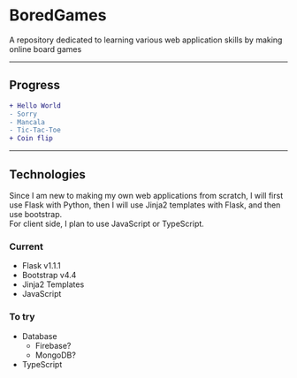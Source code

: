 # BoredGames
A repository dedicated to learning various web application skills by making online board games 

---

## Progress

``` diff
+ Hello World
- Sorry
- Mancala
- Tic-Tac-Toe
+ Coin flip
```

---

## Technologies
Since I am new to making my own web applications from scratch, I will first use Flask with Python, then I will use Jinja2 templates with Flask, and then use bootstrap.  
For client side, I plan to use JavaScript or TypeScript.

### Current
- Flask v1.1.1
- Bootstrap v4.4
- Jinja2 Templates
- JavaScript

### To try
- Database
  - Firebase?
  - MongoDB?
- TypeScript
